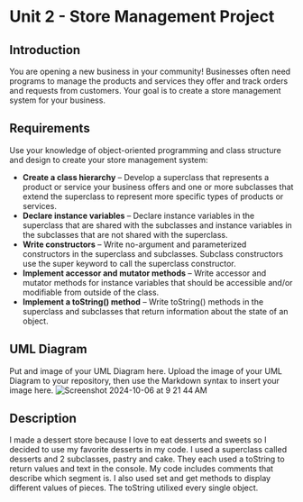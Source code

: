 
# Unit 2 - Store Management Project

## Introduction

You are opening a new business in your community! Businesses often need programs to manage the products and services they offer and track orders and requests from customers. Your goal is to create a store management system for your business.

## Requirements

Use your knowledge of object-oriented programming and class structure and design to create your store management system:
- **Create a class hierarchy** – Develop a superclass that represents a product or service your business offers and one or more subclasses that extend the superclass to represent more specific types of products or services.
- **Declare instance variables** – Declare instance variables in the superclass that are shared with the subclasses and instance variables in the subclasses that are not shared with the superclass.
- **Write constructors** – Write no-argument and parameterized constructors in the superclass and subclasses. Subclass constructors use the super keyword to call the superclass constructor.
- **Implement accessor and mutator methods** – Write accessor and mutator methods for instance variables that should be accessible and/or modifiable from outside of the class.
- **Implement a toString() method** – Write toString() methods in the superclass and subclasses that return information about the state of an object.

## UML Diagram

Put and image of your UML Diagram here. Upload the image of your UML Diagram to your repository, then use the Markdown syntax to insert your image here.
![Screenshot 2024-10-06 at 9 21 44 AM](https://github.com/user-attachments/assets/761ee017-73f4-4f95-a07b-b89159824b76)



## Description

I made a dessert store because I love to eat desserts and sweets so I decided to use my favorite desserts in my code. I used a superclass called desserts and 2 subclasses, pastry and cake. They each used a toString to return values and text in the console. My code includes comments that describe which segment is. I also used set and get methods to display different values of pieces. The toString utilixed every single object.
